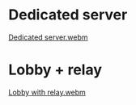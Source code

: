 # Dedicated server
[Dedicated server.webm](https://github.com/belfel/TaskA_KF/assets/43809764/8c2ec267-9a76-4ab2-a1e8-1cfbcbb07763)

# Lobby + relay
[Lobby with relay.webm](https://github.com/belfel/TaskA_KF/assets/43809764/9915ed31-9aae-4079-92a0-e2ed81982d33)
